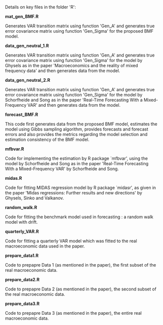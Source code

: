 
Details on key files in the folder 'R':

**mat_gen_BMF.R**

Generates VAR transition matrix using function 'Gen_A' and generates true error covariance matrix using function 'Gen_Sigma' for the proposed BMF model.

**data_gen_neutral_1.R**

Generates VAR transition matrix using function 'Gen_A' and generates true error covariance matrix using function 'Gen_Sigma' for the model by Ghysels as in the paper 'Macroeconomics and the reality of mixed frequency data' and then generates data from the model.

**data_gen_neutral_2.R**

Generates VAR transition matrix using function 'Gen_A' and generates true error covariance matrix using function 'Gen_Sigma' for the model by Schorfheide and Song as in the paper 'Real-Time Forecasting With a Mixed-Frequency VAR' and then generates data from the model.

**forecast_BMF.R**

This code first generates data from the proposed BMF model, estimates the model using Gibbs sampling algorithm, provides forecasts and forecast errors and also provides the metrics regarding the model selection and estimation consistency of the BMF model.

**mfbvar.R**

Code for implementing the estimation by R package `mfbvar', using the model by Schorfheide and Song as in the paper 'Real-Time Forecasting With a Mixed-Frequency VAR' by Schorfheide and Song.

**midas.R**

Code for fitting MIDAS regression model by R package `midasr', as given in the paper 'Midas regressions: Further results and new
directions' by Ghysels, Sinko and Valkanov.

**random_walk.R**

Code for fitting the benchmark model used in forecasting : a random walk model with drift.

**quarterly_VAR.R**

Code for fitting a quarterly VAR model which was fitted to the real macroeconomic data used in the paper.

**prepare_data1.R**

Code to prepapre Data 1 (as mentioned in the paper), the first subset of the real macroeconomic data.

**prepare_data2.R**

Code to prepapre Data 2 (as mentioned in the paper), the second subset of the real macroeconomic data.

**prepare_data3.R**

Code to prepapre Data 3 (as mentioned in the paper), the entire real macroeconomic data.
